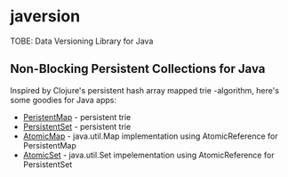 javersion
======

TOBE: Data Versioning Library for Java


Non-Blocking Persistent Collections for Java
------

Inspired by Clojure's persistent hash array mapped trie -algorithm, here's some goodies for Java apps:

* [PeristentMap](https://github.com/ssaarela/javersion/blob/master/javersion-core/src/main/java/org/javersion/util/PersistentMap.java) - persistent trie
* [PersistentSet](https://github.com/ssaarela/javersion/blob/master/javersion-core/src/main/java/org/javersion/util/PersistentSet.java) - persistent trie
* [AtomicMap](https://github.com/ssaarela/javersion/blob/master/javersion-core/src/main/java/org/javersion/util/AtomicMap.java) - java.util.Map implementation using AtomicReference for PersistentMap
* [AtomicSet](https://github.com/ssaarela/javersion/blob/master/javersion-core/src/main/java/org/javersion/util/AtomicSet.java) - java.util.Set impelementation using AtomicReference for PersistentSet

